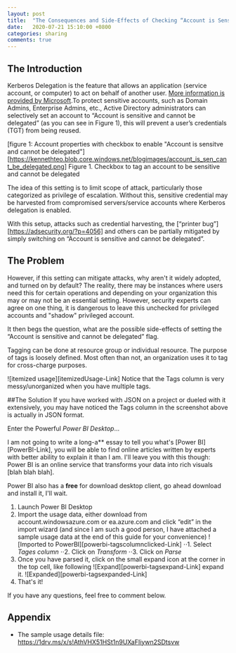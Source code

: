 ```yaml
---
layout: post
title:  "The Consequences and Side-Effects of Checking “Account is Sensitive and Cannot be Delegated” "
date:   2020-07-21 15:10:00 +0800
categories: sharing
comments: true
---
```

## The Introduction
Kerberos Delegation is the feature that allows an application (service account, or computer) to act on behalf of another user. [More information is provided by Microsoft][sensitive-cannotdelegate-Link].To protect sensitive accounts, such as Domain Admins, Enterprise Admins, etc., Active Directory administrators can selectively set an account to “Account is sensitive and cannot be delegated” (as you can see in Figure 1),  this will prevent a user’s credentials (TGT) from being reused. 

[figure 1: Account properties with checkbox to enable "Account is sensitve and cannot be delegated"][https://kennethteo.blob.core.windows.net/blogimages/account_is_sen_cant_be_delegated.png]
Figure 1. Checkbox to tag an account to be sensitive and cannot be delegated

The idea of this setting is to limit scope of attack, particularly those categorized as privilege of escalation. Without this, sensitive credential may be harvested from compromised servers/service accounts where Kerberos delegation is enabled.

With this setup, attacks such as credential harvesting, the [“printer bug”][https://adsecurity.org/?p=4056] and others can be partially mitigated by simply switching on “Account is sensitive and cannot be delegated”.

## The Problem
However, if this setting can mitigate attacks, why aren't it widely adopted, and turned on by default?
The reality, there may be instances where users need this for certain operations and depending on your organization this may or may not be an essential setting. However, security experts can agree on one thing, it is dangerous to leave this unchecked for privileged accounts and "shadow" privileged account.

It then begs the question, what are the possible side-effects of setting the “Account is sensitive and cannot be delegated” flag.

Tagging can be done at resource group or individual resource. The purpose of tags is loosely defined. Most often than not, an organization uses it to tag for cross-charge purposes.

![itemized usage][itemizedUsage-Link]
Notice that the Tags column is very messy/unorganized when you have multiple tags.

<!--more-->

##The Solution
If you have worked with JSON on a project or dueled with it extensively, you may have noticed the Tags column in the screenshot above is actually in JSON format.

Enter the Powerful _Power BI Desktop_...

I am not going to write a long-a** essay to tell you what's [Power BI][PowerBI-Link], you will be able to find online articles written by experts with better ability to explain it than I am. I'll leave you with this though: Power BI is an online service that transforms your data into rich visuals [blah blah blah].

Power BI also has a **free** for download desktop client, go ahead download and install it, I'll wait.

1. Launch Power BI Desktop
2. Import the usage data, either download from account.windowsazure.com or ea.azure.com and click “edit” in the import wizard (and since I am such a good person, I have attached a sample usage data at the end of this guide for your convenience) ![Imported to PowerBI][powerbi-tagscolumnclicked-Link]
⋅⋅1. Select _Tages column_
⋅⋅2. Click on _Transform_
⋅⋅3. Click on _Parse_
3. Once you have parsed it, click on the small expand icon at the corner in the top cell, like following 
![Expand][powerbi-tagsexpand-Link] expand it. ![Expanded][powerbi-tagsexpanded-Link]
4. That's it!

If you have any questions, feel free to comment below.

## Appendix
* The sample usage details file: https://1drv.ms/x/s!AthVHX51HSt1n9UXaFIiywn2SDtsvw


[sensitive-cannotdelegate-Link]: https://docs.microsoft.com/en-us/archive/blogs/poshchap/security-focus-analysing-account-is-sensitive-and-cannot-be-delegated-for-privileged-accounts "account is sensitive and cannot be delegated"
[screenshot-accountProp]: https://kennethteo.blob.core.windows.net/blogimages/account_is_sen_cant_be_delegated.png
